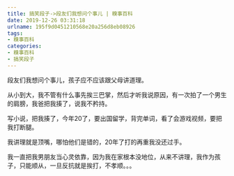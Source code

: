 ```yaml
---
title: 搞笑段子->段友们我想问个事儿 | 糗事百科
date: 2019-12-26 03:31:18
urlname: 195f9d0451210568e20a256d8eb08926
tags: 
- 糗事百科
categories:
- 糗事百科
- 搞笑段子
---
```

段友们我想问个事儿，孩子应不应该跟父母讲道理。

从小到大，我不管有什么事先挨三巴掌，然后才听我说原因，有一次拍了一个男生的肩膀，我爸把我揍了，说我不矜持。

写小说，把我揍了，今年20了，要出国留学，背完单词，看了会游戏视频，要把我打断腿。

我讲理就是顶嘴，哪怕他们是错的，20年了打的再重我没还过手。

我一直把我男朋友当心灵依靠，因为我在家根本没地位，从来不讲理，我作为孩子，只能顺从，一旦反抗就是挨打，不孝顺。。。


